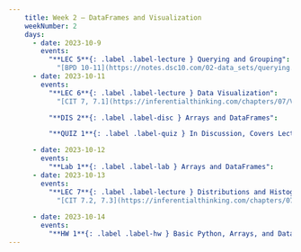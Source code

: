 ```yaml
---
    title: Week 2 – DataFrames and Visualization
    weekNumber: 2
    days:
      - date: 2023-10-9
        events: 
          "**LEC 5**{: .label .label-lecture } Querying and Grouping":
            "[BPD 10-11](https://notes.dsc10.com/02-data_sets/querying.html)"
      - date: 2023-10-11
        events:
          "**LEC 6**{: .label .label-lecture } Data Visualization":
            "[CIT 7, 7.1](https://inferentialthinking.com/chapters/07/Visualization.html)"

          "**DIS 2**{: .label .label-disc } Arrays and DataFrames":    

          "**QUIZ 1**{: .label .label-quiz } In Discussion, Covers Lectures 1-4":

      - date: 2023-10-12
        events:
          "**Lab 1**{: .label .label-lab } Arrays and DataFrames":
      - date: 2023-10-13
        events:
          "**LEC 7**{: .label .label-lecture } Distributions and Histograms":
            "[CIT 7.2, 7.3](https://inferentialthinking.com/chapters/07/2/Visualizing_Numerical_Distributions.html)"
            
      - date: 2023-10-14
        events:
          "**HW 1**{: .label .label-hw } Basic Python, Arrays, and DataFrames":
---
```

